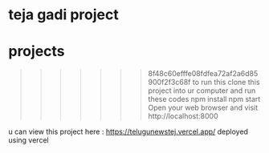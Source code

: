 
teja gadi project
=======
# projects
>>>>>>> 8f48c60efffe08fdfea72af2a6d85900f2f3c68f
>>>>>>>  to run this clone this project into ur computer and run these codes
>>>>>>> npm install
>>>>>>> npm start
>>>>>>> Open your web browser and visit http://localhost:8000
>>>>>>>  


u can view this project here : https://telugunewstej.vercel.app/
deployed using vercel
